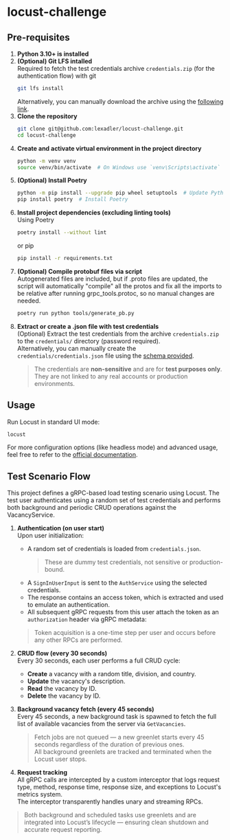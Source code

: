 # locust-challenge

## Pre-requisites
1. **Python 3.10+ is installed**
2. **(Optional) Git LFS intalled**  
   Required to fetch the test credentials archive `credentials.zip` (for the authentication flow) with git
   ```bash
   git lfs install
   ```
   Alternatively, you can manually download the archive using the [following link](https://github.com/lexadler/locust-challenge/raw/refs/heads/master/credentials.zip).
3. **Clone the repository**
   ```bash
   git clone git@github.com:lexadler/locust-challenge.git
   cd locust-challenge
   ```
4. **Create and activate virtual environment in the project directory**
   ```bash
   python -m venv venv
   source venv/bin/activate  # On Windows use `venv\Scripts\activate`
   ```
5. **(Optional) Install Poetry**
   ```bash
   python -m pip install --upgrade pip wheel setuptools  # Update Python package management tools
   pip install poetry  # Install Poetry
   ```
6. **Install project dependencies (excluding linting tools)**  
   Using Poetry
   ```bash
   poetry install --without lint
   ```  
   or pip
   ```bash
   pip install -r requirements.txt
   ```
7. **(Optional) Compile protobuf files via script**  
   Autogenerated files are included, but if .proto files are updated, the script will automatically "compile" all the protos and fix all the imports to be relative after running grpc_tools.protoc, so no manual changes are needed.
   ```bash
   poetry run python tools/generate_pb.py
   ```
8. **Extract or create a .json file with test credentials**  
   (Optional) Extract the test credentials from the archive `credentials.zip` to the `credentials/` directory (password required).  
   Alternatively, you can manually create the `credentials/credentials.json` file using the [schema provided](credentials/credentials.schema.json).
   > The credentials are **non-sensitive** and are for **test purposes only**. They are not linked to any real accounts or production environments.

## Usage
Run Locust in standard UI mode:
```bash
locust
```
For more configuration options (like headless mode) and advanced usage, feel free to refer to the [official documentation](https://docs.locust.io/en/stable/).

## Test Scenario Flow

This project defines a gRPC-based load testing scenario using Locust. The test user authenticates using a random set of test credentials and performs both background and periodic CRUD operations against the VacancyService.

1. **Authentication (on user start)**  
   Upon user initialization:
   - A random set of credentials is loaded from `credentials.json`.  
     > These are dummy test credentials, not sensitive or production-bound.
   - A `SignInUserInput` is sent to the `AuthService` using the selected credentials.
   - The response contains an access token, which is extracted and used to emulate an authentication.
   - All subsequent gRPC requests from this user attach the token as an `authorization` header via gRPC metadata:
   > Token acquisition is a one-time step per user and occurs before any other RPCs are performed.

2. **CRUD flow (every 30 seconds)**  
   Every 30 seconds, each user performs a full CRUD cycle:
   - **Create** a vacancy with a random title, division, and country.
   - **Update** the vacancy's description.
   - **Read** the vacancy by ID.
   - **Delete** the vacancy by ID.

3. **Background vacancy fetch (every 45 seconds)**  
   Every 45 seconds, a new background task is spawned to fetch the full list of available vacancies from the server via `GetVacancies`.  
   > Fetch jobs are not queued — a new greenlet starts every 45 seconds regardless of the duration of previous ones.  
   > All background greenlets are tracked and terminated when the Locust user stops.

4. **Request tracking**  
   All gRPC calls are intercepted by a custom interceptor that logs request type, method, response time, response size, and exceptions to Locust's metrics system.  
   The interceptor transparently handles unary and streaming RPCs.

> Both background and scheduled tasks use greenlets and are integrated into Locust’s lifecycle — ensuring clean shutdown and accurate request reporting.
